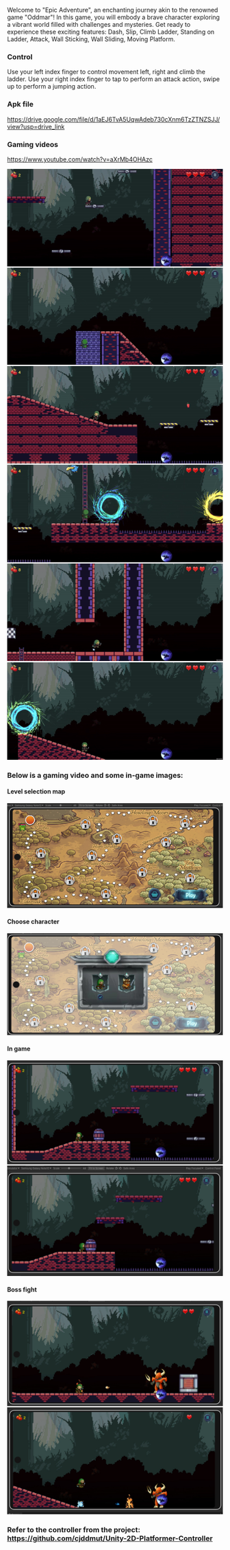 Welcome to "Epic Adventure", an enchanting journey akin to the renowned game "Oddmar"! In this game, you will embody a brave character exploring a vibrant world filled with challenges and mysteries. Get ready to experience these exciting features: 
Dash, Slip, Climb Ladder, Standing on Ladder, Attack, Wall Sticking, Wall Sliding, Moving Platform.
### Control
Use your left index finger to control movement left, right and climb the ladder. 
Use your right index finger to tap to perform an attack action, swipe up to perform a jumping action.

### Apk file
https://drive.google.com/file/d/1aEJ6TvA5UqwAdeb730cXnm6TzZTNZSJJ/view?usp=drive_link

### Gaming videos
https://www.youtube.com/watch?v=aXrMb4OHAzc

![](https://github.com/gd-stones/Platformer-v5/blob/master/Screenshots/1.gif)
![](https://github.com/gd-stones/Platformer-v5/blob/master/Screenshots/2.gif)
![](https://github.com/gd-stones/Platformer-v5/blob/master/Screenshots/3.gif)
![](https://github.com/gd-stones/Platformer-v5/blob/master/Screenshots/4.gif)
![](https://github.com/gd-stones/Platformer-v5/blob/master/Screenshots/5.gif)
![](https://github.com/gd-stones/Platformer-v5/blob/master/Screenshots/6.gif)

### Below is a gaming video and some in-game images:
#### Level selection map
![](https://github.com/gd-stones/Platformer-v5/blob/master/Screenshots/1.png)
#### Choose character
![](https://github.com/gd-stones/Platformer-v5/blob/master/Screenshots/2.png)
#### In game
![](https://github.com/gd-stones/Platformer-v5/blob/master/Screenshots/3_.png)
![](https://github.com/gd-stones/Platformer-v5/blob/master/Screenshots/4_.png)
#### Boss fight
![](https://github.com/gd-stones/Platformer-v5/blob/master/Screenshots/5_.png)
![](https://github.com/gd-stones/Platformer-v5/blob/master/Screenshots/6_.png)

### Refer to the controller from the project: https://github.com/cjddmut/Unity-2D-Platformer-Controller
